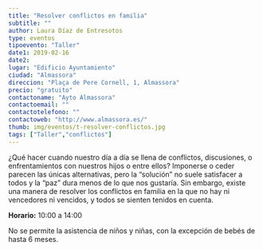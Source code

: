 ```yaml
---
title: "Resolver conflictos en familia"
subtitle: ""
author: Laura Díaz de Entresotos
type: eventos
tipoevento: "Taller"
date1: 2019-02-16
date2: 
lugar: "Edificio Ayuntamiento"
ciudad: "Almassora"
direccion: "Plaça de Pere Cornell, 1, Almassora"
precio: "gratuito"
contactoname: "Ayto Almassora"
contactoemail: ""
contactotelefono: ""
contactoweb: "http://www.almassora.es/"
thumb: img/eventos/t-resolver-conflictos.jpg
tags: ["Taller","conflictos"]
---
```

 ¿Qué hacer cuando nuestro día a día se llena de conflictos, discusiones, o enfrentamientos con nuestros hijos o entre ellos?
Imponerse o ceder parecen las únicas alternativas, pero la “solución” no suele satisfacer a todos y la “paz” dura menos de lo que nos gustaría.
Sin embargo, existe una manera de resolver los conflictos en familia en la que no hay ni vencedores ni vencidos, y todos se sienten tenidos en cuenta.

**Horario:** 10:00 a 14:00 

 No se permite la asistencia de niños y niñas, con la excepción de bebés de hasta 6 meses.